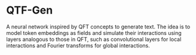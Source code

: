 # QTF-Gen
A neural network inspired by QFT concepts to generate text. The idea is to model token embeddings as fields and simulate their interactions using layers analogous to those in QFT, such as convolutional layers for local interactions and Fourier transforms for global interactions.
